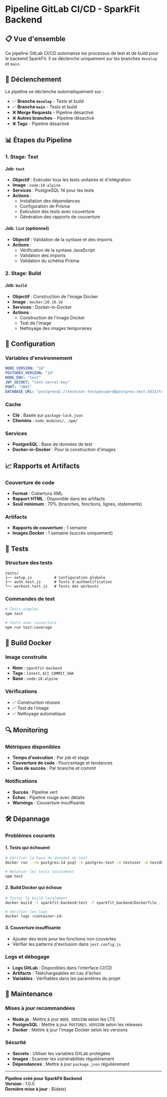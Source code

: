 # Pipeline GitLab CI/CD - SparkFit Backend

## 📋 Vue d'ensemble

Ce pipeline GitLab CI/CD automatise les processus de test et de build pour le backend SparkFit. Il se déclenche uniquement sur les branches `develop` et `main`.

## 🚀 Déclenchement

Le pipeline se déclenche automatiquement sur :
- ✅ **Branche `develop`** - Tests et build
- ✅ **Branche `main`** - Tests et build
- ❌ **Merge Requests** - Pipeline désactivé
- ❌ **Autres branches** - Pipeline désactivé
- ❌ **Tags** - Pipeline désactivé

## 📊 Étapes du Pipeline

### 1. **Stage: Test**

#### Job: `test`
- **Objectif** : Exécuter tous les tests unitaires et d'intégration
- **Image** : `node:18-alpine`
- **Services** : PostgreSQL 14 pour les tests
- **Actions** :
  - Installation des dépendances
  - Configuration de Prisma
  - Exécution des tests avec couverture
  - Génération des rapports de couverture

#### Job: `lint` (optionnel)
- **Objectif** : Validation de la syntaxe et des imports
- **Actions** :
  - Vérification de la syntaxe JavaScript
  - Validation des imports
  - Validation du schéma Prisma

### 2. **Stage: Build**

#### Job: `build`
- **Objectif** : Construction de l'image Docker
- **Image** : `docker:20.10.16`
- **Services** : Docker-in-Docker
- **Actions** :
  - Construction de l'image Docker
  - Test de l'image
  - Nettoyage des images temporaires

## 🔧 Configuration

### Variables d'environnement
```yaml
NODE_VERSION: "18"
POSTGRES_VERSION: "14"
NODE_ENV: "test"
JWT_SECRET: "test-secret-key"
PORT: "3001"
DATABASE_URL: "postgresql://testuser:testpassword@postgres-test:5432/testdb"
```

### Cache
- **Clé** : Basée sur `package-lock.json`
- **Chemins** : `node_modules/`, `.npm/`

### Services
- **PostgreSQL** : Base de données de test
- **Docker-in-Docker** : Pour la construction d'images

## 📈 Rapports et Artifacts

### Couverture de code
- **Format** : Cobertura XML
- **Rapport HTML** : Disponible dans les artifacts
- **Seuil minimum** : 70% (branches, fonctions, lignes, statements)

### Artifacts
- **Rapports de couverture** : 1 semaine
- **Images Docker** : 1 semaine (succès uniquement)

## 🧪 Tests

### Structure des tests
```
tests/
├── setup.js          # Configuration globale
├── auth.test.js      # Tests d'authentification
└── workout.test.js   # Tests des workouts
```

### Commandes de test
```bash
# Tests simples
npm test

# Tests avec couverture
npm run test:coverage
```

## 🐳 Build Docker

### Image construite
- **Nom** : `sparkfit-backend`
- **Tags** : `latest`, `$CI_COMMIT_SHA`
- **Base** : `node:18-alpine`

### Vérifications
- ✅ Construction réussie
- ✅ Test de l'image
- ✅ Nettoyage automatique

## 🔍 Monitoring

### Métriques disponibles
- **Temps d'exécution** : Par job et stage
- **Couverture de code** : Pourcentage et tendances
- **Taux de succès** : Par branche et commit

### Notifications
- **Succès** : Pipeline vert
- **Échec** : Pipeline rouge avec détails
- **Warnings** : Couverture insuffisante

## 🛠️ Dépannage

### Problèmes courants

#### 1. Tests qui échouent
```bash
# Vérifier la base de données de test
docker run --rm postgres:14 psql -h postgres-test -U testuser -d testdb

# Relancer les tests localement
npm test
```

#### 2. Build Docker qui échoue
```bash
# Tester le build localement
docker build -t sparkfit-backend:test -f sparkfit_backend/Dockerfile .

# Vérifier les logs
docker logs <container-id>
```

#### 3. Couverture insuffisante
- Ajouter des tests pour les fonctions non couvertes
- Vérifier les patterns d'exclusion dans `jest.config.js`

### Logs et débogage
- **Logs GitLab** : Disponibles dans l'interface CI/CD
- **Artifacts** : Téléchargeables en cas d'échec
- **Variables** : Vérifiables dans les paramètres du projet

## 📝 Maintenance

### Mises à jour recommandées
- **Node.js** : Mettre à jour `NODE_VERSION` selon les LTS
- **PostgreSQL** : Mettre à jour `POSTGRES_VERSION` selon les releases
- **Docker** : Mettre à jour l'image Docker selon les versions

### Sécurité
- **Secrets** : Utiliser les variables GitLab protégées
- **Images** : Scanner les vulnérabilités régulièrement
- **Dépendances** : Mettre à jour `package.json` régulièrement

---

**Pipeline créé pour SparkFit Backend**  
**Version** : 1.0.0  
**Dernière mise à jour** : $(date) 